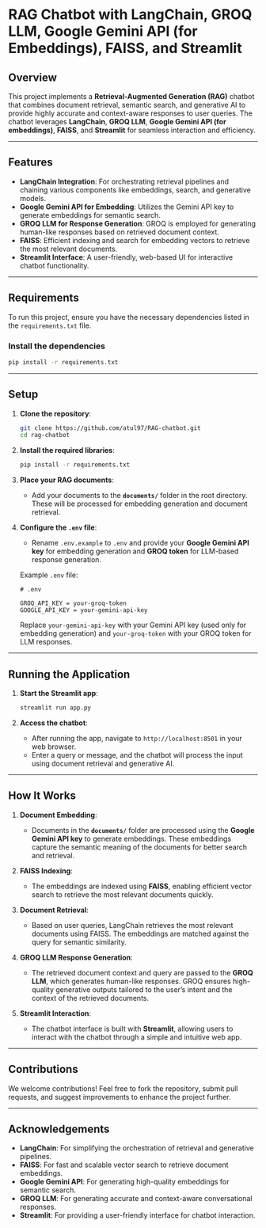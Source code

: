 

# RAG Chatbot with LangChain, GROQ LLM, Google Gemini API (for Embeddings), FAISS, and Streamlit

## Overview

This project implements a **Retrieval-Augmented Generation (RAG)** chatbot that combines document retrieval, semantic search, and generative AI to provide highly accurate and context-aware responses to user queries. The chatbot leverages **LangChain**, **GROQ LLM**, **Google Gemini API (for embeddings)**, **FAISS**, and **Streamlit** for seamless interaction and efficiency.

---

## Features

- **LangChain Integration**: For orchestrating retrieval pipelines and chaining various components like embeddings, search, and generative models.
- **Google Gemini API for Embedding**: Utilizes the Gemini API key to generate embeddings for semantic search.
- **GROQ LLM for Response Generation**: GROQ is employed for generating human-like responses based on retrieved document context.
- **FAISS**: Efficient indexing and search for embedding vectors to retrieve the most relevant documents.
- **Streamlit Interface**: A user-friendly, web-based UI for interactive chatbot functionality.

---

## Requirements

To run this project, ensure you have the necessary dependencies listed in the `requirements.txt` file.

### Install the dependencies

```bash
pip install -r requirements.txt
```

---

## Setup

1. **Clone the repository**:
   ```bash
   git clone https://github.com/atul97/RAG-chatbot.git 
   cd rag-chatbot
   ```

2. **Install the required libraries**:
   ```bash
   pip install -r requirements.txt
   ```

3. **Place your RAG documents**:
   - Add your documents to the **`documents/`** folder in the root directory. These will be processed for embedding generation and document retrieval.

4. **Configure the `.env` file**:
   - Rename `.env.example` to `.env` and provide your **Google Gemini API key** for embedding generation and **GROQ token** for LLM-based response generation.

   Example `.env` file:

   ```dotenv
   # .env

   GROQ_API_KEY = your-groq-token
   GOOGLE_API_KEY = your-gemini-api-key
   ```

   Replace `your-gemini-api-key` with your Gemini API key (used only for embedding generation) and `your-groq-token` with your GROQ token for LLM responses.

---

## Running the Application

1. **Start the Streamlit app**:
   ```bash
   streamlit run app.py
   ```

2. **Access the chatbot**:
   - After running the app, navigate to `http://localhost:8501` in your web browser.
   - Enter a query or message, and the chatbot will process the input using document retrieval and generative AI.

---

## How It Works

1. **Document Embedding**:  
   - Documents in the **`documents/`** folder are processed using the **Google Gemini API key** to generate embeddings. These embeddings capture the semantic meaning of the documents for better search and retrieval.

2. **FAISS Indexing**:  
   - The embeddings are indexed using **FAISS**, enabling efficient vector search to retrieve the most relevant documents quickly.

3. **Document Retrieval**:  
   - Based on user queries, LangChain retrieves the most relevant documents using FAISS. The embeddings are matched against the query for semantic similarity.

4. **GROQ LLM Response Generation**:  
   - The retrieved document context and query are passed to the **GROQ LLM**, which generates human-like responses. GROQ ensures high-quality generative outputs tailored to the user’s intent and the context of the retrieved documents.

5. **Streamlit Interaction**:  
   - The chatbot interface is built with **Streamlit**, allowing users to interact with the chatbot through a simple and intuitive web app.

---

## Contributions

We welcome contributions! Feel free to fork the repository, submit pull requests, and suggest improvements to enhance the project further.

---

## Acknowledgements

- **LangChain**: For simplifying the orchestration of retrieval and generative pipelines.
- **FAISS**: For fast and scalable vector search to retrieve document embeddings.
- **Google Gemini API**: For generating high-quality embeddings for semantic search.
- **GROQ LLM**: For generating accurate and context-aware conversational responses.
- **Streamlit**: For providing a user-friendly interface for chatbot interaction.

